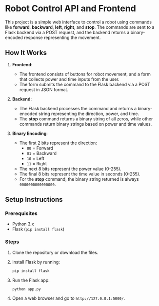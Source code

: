 # Robot Control API and Frontend

This project is a simple web interface to control a robot using commands like **forward**, **backward**, **left**, **right**, and **stop**. The commands are sent to a Flask backend via a POST request, and the backend returns a binary-encoded response representing the movement. 

## How It Works

1. **Frontend**: 
    - The frontend consists of buttons for robot movement, and a form that collects power and time inputs from the user.
    - The form submits the command to the Flask backend via a POST request in JSON format.
    
2. **Backend**:
    - The Flask backend processes the command and returns a binary-encoded string representing the direction, power, and time.
    - The **stop** command returns a binary string of all zeros, while other commands return binary strings based on power and time values.
    
3. **Binary Encoding**:
    - The first 2 bits represent the direction:
        - `00` = Forward
        - `01` = Backward
        - `10` = Left
        - `11` = Right
    - The next 8 bits represent the power value (0-255).
    - The final 8 bits represent the time value in seconds (0-255).
    - For the **stop** command, the binary string returned is always `0000000000000000`.

## Setup Instructions

### Prerequisites
- Python 3.x
- Flask (`pip install flask`)

### Steps

1. Clone the repository or download the files.
   
2. Install Flask by running:
   ```bash
   pip install flask
   ```

3. Run the Flask app:
   ```bash
   python app.py
   ```
   
4. Open a web browser and go to `http://127.0.0.1:5000/`.